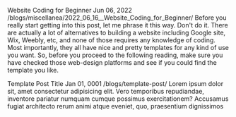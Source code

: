 Website Coding for Beginner
Jun 06, 2022
/blogs/miscellanea/2022_06_16__Website_Coding_for_Beginner/
Before you really start getting into this post, let me phrase it this way. Don't do it. There are actually a lot of alternatives to building a website including Google site, Wix, Weebly, etc, and none of those requires any knowledge of coding. Most importantly, they all have nice and pretty templates for any kind of use you want. So, before you proceed to the following reading, make sure you have checked those web-design platforms and see if you could find the template you like.

Template Post Title
Jan 01, 0001
/blogs/template-post/
Lorem ipsum dolor sit, amet consectetur adipisicing elit. Vero temporibus repudiandae, inventore pariatur numquam cumque possimus exercitationem? Accusamus fugiat architecto rerum animi atque eveniet, quo, praesentium dignissimos
